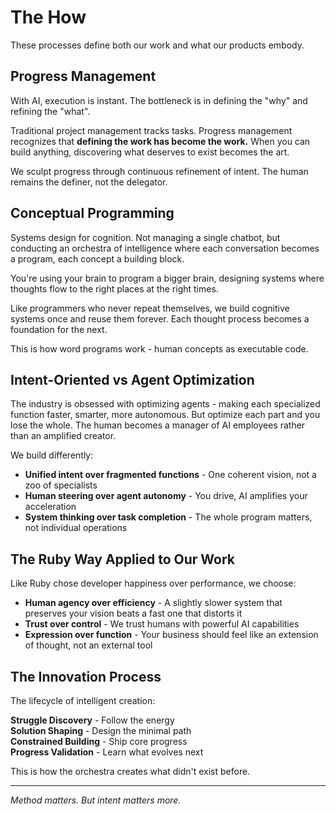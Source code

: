 # The How

These processes define both our work and what our products embody.

## Progress Management

With AI, execution is instant. The bottleneck is in defining the "why" and refining the "what".

Traditional project management tracks tasks. Progress management recognizes that **defining the work has become the work.** When you can build anything, discovering what deserves to exist becomes the art.

We sculpt progress through continuous refinement of intent. The human remains the definer, not the delegator.

## Conceptual Programming

Systems design for cognition. Not managing a single chatbot, but conducting an orchestra of intelligence where each conversation becomes a program, each concept a building block.

You're using your brain to program a bigger brain, designing systems where thoughts flow to the right places at the right times.

Like programmers who never repeat themselves, we build cognitive systems once and reuse them forever. Each thought process becomes a foundation for the next.

This is how word programs work - human concepts as executable code.

## Intent-Oriented vs Agent Optimization

The industry is obsessed with optimizing agents - making each specialized function faster, smarter, more autonomous. But optimize each part and you lose the whole. The human becomes a manager of AI employees rather than an amplified creator.

We build differently:
- **Unified intent over fragmented functions** - One coherent vision, not a zoo of specialists
- **Human steering over agent autonomy** - You drive, AI amplifies your acceleration
- **System thinking over task completion** - The whole program matters, not individual operations

## The Ruby Way Applied to Our Work

Like Ruby chose developer happiness over performance, we choose:
- **Human agency over efficiency** - A slightly slower system that preserves your vision beats a fast one that distorts it
- **Trust over control** - We trust humans with powerful AI capabilities
- **Expression over function** - Your business should feel like an extension of thought, not an external tool

## The Innovation Process

The lifecycle of intelligent creation:

**Struggle Discovery** - Follow the energy  
**Solution Shaping** - Design the minimal path  
**Constrained Building** - Ship core progress  
**Progress Validation** - Learn what evolves next

This is how the orchestra creates what didn't exist before.

---

*Method matters. But intent matters more.*